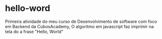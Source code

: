 # hello-word
Primeira atividade do meu curso de Desenvolvimento de software com foco em Backend da CubosAcademy, O algoritmo em javascript faz imprimir na tela do a frase "Hello, World"

